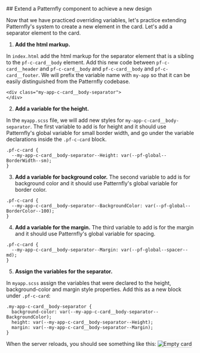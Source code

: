 ## Extend a Patternfly component to achieve a new design

Now that we have practiced overriding variables, let's practice extending Patternfly's system to create a new element in the card. Let's add a separator element to the card.

1) <strong>Add the html markup.</strong> 

In `index.html` add the html markup for the separator element that is a sibling to the `pf-c-card__body` element. Add this new code between `pf-c-card__header` and `pf-c-card__body` and `pf-c-card__body` and `pf-c-card__footer`. We will prefix the variable name with `my-app` so that it can be easily distinguished from the Patternfly codebase.

```
<div class="my-app-c-card__body-separator">
</div>
```

2) <strong>Add a variable for the height.</strong> 

In the `myapp.scss` file, we will add new styles for `my-app-c-card__body-separator`. The first variable to add is for height and it should use Patternfly's global variable for small border width, and go under the variable declarations inside the `.pf-c-card` block.

```
.pf-c-card {
  --my-app-c-card__body-separator--Height: var(--pf-global--BorderWidth--sm);
}
```

3) <strong>Add a variable for background color.</strong> The second variable to add is for background color and it should use Patternfly's global variable for border color.

```
.pf-c-card {
  --my-app-c-card__body-separator--BackgroundColor: var(--pf-global--BorderColor--100);
}
```

4) <strong>Add a variable for the margin.</strong> The third variable to add is for the margin and it should use Patternfly's global variable for spacing.

```
.pf-c-card {
  --my-app-c-card__body-separator--Margin: var(--pf-global--spacer--md);
}
```

5) <strong>Assign the variables for the separator.</strong>

In `myapp.scss` assign the variables that were declared to the height, background-color and margin style properties. Add this as a new block under `.pf-c-card`:

```
.my-app-c-card__body-separator {
  background-color: var(--my-app-c-card__body-separator--BackgroundColor);
  height: var(--my-app-c-card__body-separator--Height);
  margin: var(--my-app-c-card__body-separator--Margin);
}
```

When the server reloads, you should see something like this:
<img src="module-1/assets/devconf-artboard-3.jpg" alt="Empty card" style="box-shadow: rgba(3, 3, 3, 0.2) 0px 1.25px 2.5px 0px;" />